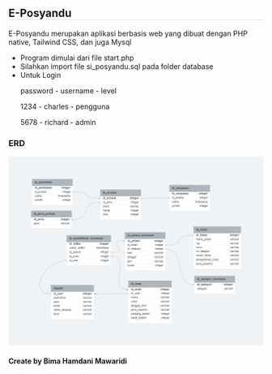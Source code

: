 
<h2 style="border-bottom: 1px solid #ddd">E-Posyandu</h2>
<p>E-Posyandu merupakan aplikasi berbasis web yang dibuat dengan PHP native, Tailwind CSS, dan juga Mysql</p>
<ul>
    <li>
        Program dimulai dari file start.php
    </li>
    <li>
        Silahkan import file si_posyandu.sql pada folder database
    </li>
    <li>
        Untuk Login
        <p>password - username - level</p>
        <p>1234 - charles - pengguna</p>
        <p>5678 - richard - admin</p>
    </li>
</ul>
<h3>ERD</h3>
<img src="ERD/ERD.png">
<h4>Create by Bima Hamdani Mawaridi</h4>
